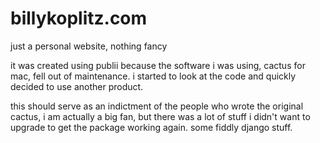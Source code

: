 # billykoplitz.com
just a personal website, nothing fancy

it was created using publii because the software i was using, cactus for mac, fell out of maintenance. i started to look at the code and quickly decided to use another product.

this should serve as an indictment of the people who wrote the original cactus, i am actually a big fan, but there was a lot of stuff i didn't want to upgrade to get the package working again.  some fiddly django stuff.

